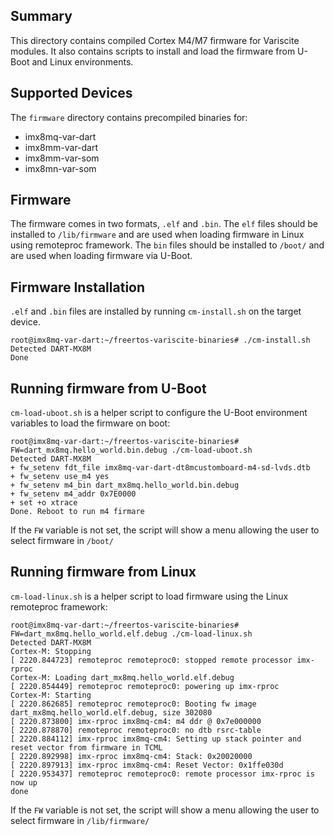 ## Summary
This directory contains compiled Cortex M4/M7 firmware for Variscite modules. It also contains scripts to install and load the firmware from U-Boot and Linux environments.

## Supported Devices
The `firmware` directory contains precompiled binaries for:

* imx8mq-var-dart
* imx8mm-var-dart
* imx8mm-var-som
* imx8mn-var-som

## Firmware
The firmware comes in two formats, `.elf` and `.bin`. The `elf` files should be installed to `/lib/firmware` and are used when loading firmware in Linux using remoteproc framework. The `bin` files should be installed to `/boot/` and are used when loading firmware via U-Boot.

## Firmware Installation
`.elf` and `.bin` files are installed by running `cm-install.sh` on the target device. 

```
root@imx8mq-var-dart:~/freertos-variscite-binaries# ./cm-install.sh 
Detected DART-MX8M
Done
```

## Running firmware from U-Boot
`cm-load-uboot.sh` is a helper script to configure the U-Boot environment variables to load the firmware on boot:

```
root@imx8mq-var-dart:~/freertos-variscite-binaries# FW=dart_mx8mq.hello_world.bin.debug ./cm-load-uboot.sh                                                  
Detected DART-MX8M
+ fw_setenv fdt_file imx8mq-var-dart-dt8mcustomboard-m4-sd-lvds.dtb
+ fw_setenv use_m4 yes
+ fw_setenv m4_bin dart_mx8mq.hello_world.bin.debug
+ fw_setenv m4_addr 0x7E0000
+ set +o xtrace
Done. Reboot to run m4 firmare
```

If the `FW` variable is not set, the script will show a menu allowing the user to select firmware in `/boot/`

## Running firmware from Linux
`cm-load-linux.sh` is a helper script to load firmware using the Linux remoteproc framework:

```
root@imx8mq-var-dart:~/freertos-variscite-binaries# FW=dart_mx8mq.hello_world.elf.debug ./cm-load-linux.sh
Detected DART-MX8M
Cortex-M: Stopping
[ 2220.844723] remoteproc remoteproc0: stopped remote processor imx-rproc
Cortex-M: Loading dart_mx8mq.hello_world.elf.debug
[ 2220.854449] remoteproc remoteproc0: powering up imx-rproc
Cortex-M: Starting
[ 2220.862685] remoteproc remoteproc0: Booting fw image dart_mx8mq.hello_world.elf.debug, size 302080
[ 2220.873800] imx-rproc imx8mq-cm4: m4 ddr @ 0x7e000000
[ 2220.878870] remoteproc remoteproc0: no dtb rsrc-table
[ 2220.884112] imx-rproc imx8mq-cm4: Setting up stack pointer and reset vector from firmware in TCML
[ 2220.892998] imx-rproc imx8mq-cm4: Stack: 0x20020000
[ 2220.897913] imx-rproc imx8mq-cm4: Reset Vector: 0x1ffe030d
[ 2220.953437] remoteproc remoteproc0: remote processor imx-rproc is now up
done
```

If the `FW` variable is not set, the script will show a menu allowing the user to select firmware in `/lib/firmware/`